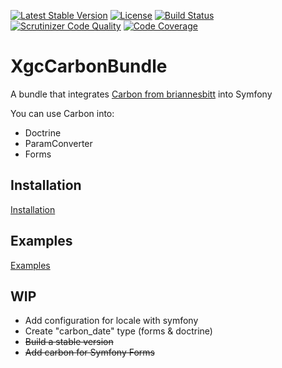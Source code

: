 [![Latest Stable Version](https://poser.pugx.org/xgc/carbon-bundle/v/stable)](https://packagist.org/packages/xgc/carbon-bundle)
[![License](https://poser.pugx.org/xgc/carbon-bundle/license)](https://packagist.org/packages/xgc/carbon-bundle)
[![Build Status](https://travis-ci.org/xgc1986/carbon-bundle.svg?branch=master)](https://travis-ci.org/xgc1986/carbon-bundle)
[![Scrutinizer Code Quality](https://scrutinizer-ci.com/g/xgc1986/carbon-bundle/badges/quality-score.png?b=master)](https://scrutinizer-ci.com/g/xgc1986/carbon-bundle/?branch=master)
[![Code Coverage](https://scrutinizer-ci.com/g/xgc1986/carbon-bundle/badges/coverage.png?b=master)](https://scrutinizer-ci.com/g/xgc1986/carbon-bundle/?branch=master)

# XgcCarbonBundle

A bundle that integrates [Carbon from briannesbitt](https://github.com/briannesbitt/Carbon) into Symfony

You can use Carbon into:
* Doctrine
* ParamConverter
* Forms

## Installation

[Installation](./docs/installation.md)

## Examples

[Examples](./docs/usage.md)

## WIP

* Add configuration for locale with symfony
* Create "carbon_date" type (forms & doctrine)
* ~~Build a stable version~~
* ~~Add carbon for Symfony Forms~~
